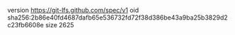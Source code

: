 version https://git-lfs.github.com/spec/v1
oid sha256:2b86e40fd4687dafb65e536732fd72f38d386be43a9ba25b3829d2c23fb6608e
size 2625
